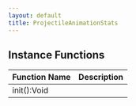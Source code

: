 ```yaml
---
layout: default
title: ProjectileAnimationStats
---
```


## Instance Functions

| Function Name | Description |
| --------------- | ------------- |
| init():Void |  |
